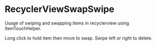 # RecyclerViewSwapSwipe

Usage of swiping and swapping items in recyclerview using ItemTouchHelper.

Long click to hold item then move to swap.
Swipe left or right to delete.
